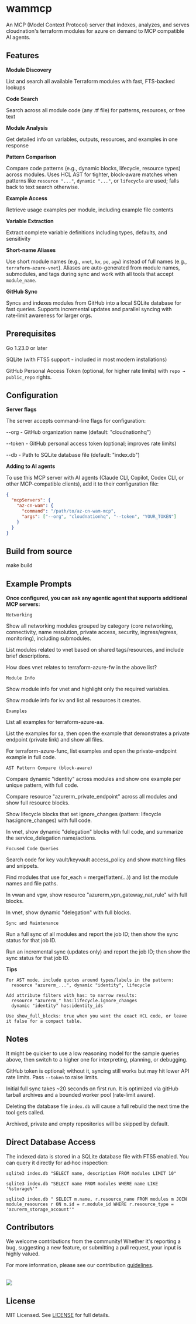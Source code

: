 # wammcp

An MCP (Model Context Protocol) server that indexes, analyzes, and serves cloudnation's terraform modules for azure on demand to MCP compatible AI agents.

## Features

**Module Discovery**

List and search all available Terraform modules with fast, FTS-backed lookups

**Code Search**

Search across all module code (any .tf file) for patterns, resources, or free text

**Module Analysis**

Get detailed info on variables, outputs, resources, and examples in one response

**Pattern Comparison**

Compare code patterns (e.g., dynamic blocks, lifecycle, resource types) across modules. Uses HCL AST for tighter, block‑aware matches when patterns like `resource "..."`, `dynamic "..."`, or `lifecycle` are used; falls back to text search otherwise.

**Example Access**

Retrieve usage examples per module, including example file contents

**Variable Extraction**

Extract complete variable definitions including types, defaults, and sensitivity

**Short-name Aliases**

Use short module names (e.g., `vnet`, `kv`, `pe`, `agw`) instead of full names (e.g., `terraform-azure-vnet`). Aliases are auto-generated from module names, submodules, and tags during sync and work with all tools that accept `module_name`.

**GitHub Sync**

Syncs and indexes modules from GitHub into a local SQLite database for fast queries. Supports incremental updates and parallel syncing with rate‑limit awareness for larger orgs.

## Prerequisites

Go 1.23.0 or later

SQLite (with FTS5 support - included in most modern installations)

GitHub Personal Access Token (optional, for higher rate limits) with `repo → public_repo` rights.

## Configuration

**Server flags**

The server accepts command-line flags for configuration:

--org - GitHub organization name (default: "cloudnationhq")

--token - GitHub personal access token (optional; improves rate limits)

--db - Path to SQLite database file (default: "index.db")

**Adding to AI agents**

To use this MCP server with AI agents (Claude CLI, Copilot, Codex CLI, or other MCP-compatible clients), add it to their configuration file:

```json
{
  "mcpServers": {
    "az-cn-wam": {
      "command": "/path/to/az-cn-wam-mcp",
      "args": ["--org", "cloudnationhq", "--token", "YOUR_TOKEN"]
    }
  }
}
```

## Build from source

make build

## Example Prompts

**Once configured, you can ask any agentic agent that supports additional MCP servers:**

`Networking`

Show all networking modules grouped by category (core networking, connectivity, name resolution, private access, security, ingress/egress, monitoring), including submodules.

List modules related to vnet based on shared tags/resources, and include brief descriptions.

How does vnet relates to terraform-azure-fw in the above list?

`Module Info`

Show module info for vnet and highlight only the required variables.

Show module info for kv and list all resources it creates.

`Examples`

List all examples for terraform-azure-aa.

List the examples for sa, then open the example that demonstrates a private endpoint (private link) and show all files.

For terraform-azure-func, list examples and open the private-endpoint example in full code.

`AST Pattern Compare (block‑aware)`

Compare dynamic "identity" across modules and show one example per unique pattern, with full code.

Compare resource "azurerm_private_endpoint" across all modules and show full resource blocks.

Show lifecycle blocks that set ignore_changes (pattern: lifecycle has:ignore_changes) with full code.

In vnet, show dynamic "delegation" blocks with full code, and summarize the service_delegation name/actions.

`Focused Code Queries`

Search code for key vault/keyvault access_policy and show matching files and snippets.

Find modules that use for_each = merge(flatten(...)) and list the module names and file paths.

In vwan and vgw, show resource "azurerm_vpn_gateway_nat_rule" with full blocks.

In vnet, show dynamic "delegation" with full blocks.

`Sync and Maintenance`

Run a full sync of all modules and report the job ID; then show the sync status for that job ID.

Run an incremental sync (updates only) and report the job ID; then show the sync status for that job ID.

**Tips**
```
For AST mode, include quotes around types/labels in the pattern:
  resource "azurerm_...", dynamic "identity", lifecycle

Add attribute filters with has: to narrow results:
  resource "azurerm_" has:lifecycle.ignore_changes
  dynamic "identity" has:identity_ids

Use show_full_blocks: true when you want the exact HCL code, or leave it false for a compact table.
```

## Notes

It might be quicker to use a low reasoning model for the sample queries above, then switch to a higher one for interpreting, planning, or debugging.

GitHub token is optional; without it, syncing still works but may hit lower API rate limits. Pass `--token` to raise limits.

Initial full sync takes ~20 seconds on first run. It is optimized via gitHub tarball archives and a bounded worker pool (rate‑limit aware).

Deleting the database file `index.db` will cause a full rebuild the next time the tool gets called.

Archived, private and empty repositories will be skipped by default.

## Direct Database Access

The indexed data is stored in a SQLite database file with FTS5 enabled. You can query it directly for ad‑hoc inspection:

`sqlite3 index.db "SELECT name, description FROM modules LIMIT 10"`

`sqlite3 index.db "SELECT name FROM modules WHERE name LIKE '%storage%'"`

`sqlite3 index.db "
  SELECT m.name, r.resource_name
  FROM modules m
  JOIN module_resources r ON m.id = r.module_id
  WHERE r.resource_type = 'azurerm_storage_account'"
`

## Contributors

We welcome contributions from the community! Whether it's reporting a bug, suggesting a new feature, or submitting a pull request, your input is highly valued.

For more information, please see our contribution [guidelines](./CONTRIBUTING.md). <br><br>

<a href="https://github.com/cloudnationhq/ac-cn-wam-mcp/graphs/contributors">
  <img src="https://contrib.rocks/image?repo=cloudnationhq/ac-cn-wam-mcp" />
</a>

## License

MIT Licensed. See [LICENSE](./LICENSE) for full details.
